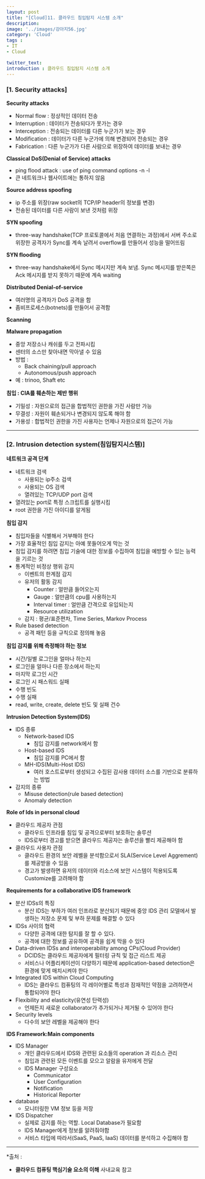 ```yaml
---
layout: post
title: "[Cloud]11. 클라우드 침입탐지 시스템 소개"
description: 
image: '../images/강아지56.jpg'
category: 'Cloud'
tags : 
- IT
- Cloud

twitter_text: 
introduction : 클라우드 침입탐지 시스템 소개
---
```



### [1. Security attacks]

**Security attacks**
- Normal flow : 정상적인 데이터 전송
- Interruption : 데이터가 전송되다가 못가는 경우
- Interception : 전송되는 데이터를 다른 누군가가 보는 경우
- Modification : 데이터가 다른 누군가에 의해 변경되어 전송되는 경우
- Fabrication : 다른 누군가가 다른 사람으로 위장하여 데이터를 보내는 경우


**Classical DoS(Denial of Service) attacks**
- ping flood attack : use of ping command options -n -l
- 큰 네트워크나 웹사이트에는 통하지 않음


**Source address spoofing**
- ip 주소를 위장(raw socket의 TCP/IP header의 정보를 변경)
- 전송된 데이터를 다른 사람이 보낸 것처럼 위장


**SYN spoofing**
- three-way handshake(TCP 프로토콜에서 처음 연결하는 과정)에서 서버 주소로 위장한 공격자가 Sync를 계속 날려서 overflow를 만들어서 성능을 떨어뜨림


**SYN flooding**
- three-way handshake에서 Sync 메시지만 계속 보냄. Sync 메시지를 받은쪽은 Ack 메시지를 받지 못하기 때문에 계속 waiting


**Distributed Denial-of-service**
- 여러명의 공격자가 DoS 공격을 함
- 좀비프로세스(botnets)를 만들어서 공격함


**Scanning**


**Malware propagation**
- 중앙 저장소나 캐쉬를 두고 전파시킴
- 센터의 소스만 찾아내면 막아낼 수 있음
- 방법 :
	- Back chaining/pull approach
	- Autonomous/push approach
- 예 : trinoo, Shaft etc

**침입 : CIA를 훼손하는 제반 행위**
- 기밀성 : 자원으로의 접근을 합법적인 권한을 가진 사람만 가능
- 무결성 : 자원이 훼손되거나 변경되지 않도록 해야 함
- 가용성 : 합법적인 권한을 가진 사용자는 언제나 자원으로의 접근이 가능



_ _ _


### [2. Intrusion detection system(침입탐지시스템)]

**네트워크 공격 단계**
- 네트워크 검색
	- 사용되는 ip주소 검색
	- 사용되는 OS 검색
	- 열려있는 TCP/UDP port 검색
- 열려있는 port로 특정 스크립트를 실행시킴
- root 권한을 가진 아이디를 알게됨


**침입 감지**
- 침입자들을 식별해서 거부해야 한다
- 가장 효율적인 침입 감지는 아예 못들어오게 막는 것
- 침입 감지를 하려면 침입 기술에 대한 정보를 수집하여 침입을 예방할 수 있는 능력을 기르는 것
- 통계적인 비정상 행위 감지
	- 이벤트의 한계점 감지
	- 유저의 활동 감지
		- Counter : 얼만큼 들어오는지
		- Gauge : 얼만큼의 cpu를 사용하는지
		- Interval timer : 얼만큼 간격으로 유입되는지
		- Resource utilization
	- 감지 : 평균/표준편차, Time Series, Markov Process
- Rule based detection
	- 공격 패턴 등을 규칙으로 정의해 놓음


**침입 감지를 위해 측정해야 하는 정보**
- 시간/일별 로그인을 얼마나 하는지
- 로그인을 얼마나 다른 장소에서 하는지
- 마지막 로그인 시간
- 로그인 시 패스워드 실패
- 수행 빈도
- 수행 실패
- read, write, create, delete 빈도 및 실패 건수


**Intrusion Detection System(IDS)**
- IDS 종류
	- Network-based IDS
		- 침입 감지를 network에서 함
	- Host-based IDS
		- 침입 감지를 PC에서 함
	- MH-IDS(Multi-Host IDS)
		- 여러 호스트로부터 생성되고 수집된 감사용 데이터 소스를 기반으로 분류하는 방법
- 감지의 종류
	- Misuse detection(rule based detection)
	- Anomaly detection



**Role of Ids in personal cloud**
- 클라우드 제공자 관점
	- 클라우드 인프라를 침입 및 공격으로부터 보호하는 솔루션
	- IDS로부터 경고를 받으면 클라우드 제공자는 솔루션을 빨리 제공해야 함
- 클라우드 사용자 관점
	- 클라우드 환경의 보안 레벨을 분석함으로서 SLA(Service Level Aggrement)를 제공받을 수 있음 
	- 경고가 발생하면 유저의 데이터와 리소스에 보안 시스템이 적용되도록 Customize를 고려해야 함



**Requirements for a collaborative IDS framework**
- 분산 IDSs의 특징
	- 분산 IDS는 부하가 여러 인프라로 분산되기 때문에 중앙 IDS 관리 모델에서 발생하는 저장소 문제 및 부하 문제를 해결할 수 있다
- IDSs 사이의 협력
	- 다양한 공격에 대한 탐지를 잘 할 수 있다.
	- 공격에 대한 정보를 공유하여 공격을 쉽게 막을 수 있다
- Data-driven IDSs and interoperability among CPs(Cloud Provider)
	- DCIDS는 클라우드 제공자에게 필터링 규칙 및 접근 리스트 제공
	- 서비스나 어플리케이션이 다양하기 때문에 application-based detection은 환경에 맞게 매치시켜야 한다
- Integrated IDS within Cloud Computing
	- IDS는 클라우드 컴퓨팅의 각 레이어별로 특성과 잠재적인 약점을 고려하면서 통합되어야 한다
- Flexibility and elasticity(유연성 탄력성)
	- 언제든지 새로운 collaborator가 추가되거나 제거될 수 있어야 한다
- Security levels
	- 다수의 보안 레벨을 제공해야 한다

**IDS Framework:Main components**
- IDS Manager
	- 개인 클라우드에서 IDS와 관련된 요소들의 operation 과 리소스 관리
	- 침입과 관련된 모든 이벤트를 모으고 알람을 유저에게 전달
	- IDS Manager 구성요소
		- Communicator
		- User Configuration
		- Notification
		- Historical Reporter
- database
	- 모니터링한 VM 정보 등을 저장
- IDS Dispatcher
	- 실제로 감지를 하는 역할. Local Database가 필요함
	- IDS Manager에게 정보를 알려줘야함
	- 서비스 타입에 따라서(SaaS, PaaS, IaaS) 데이터를 분석하고 수집해야 함

_ _ _


*출처 : 
- **클라우드 컴퓨팅 핵심기술 요소의 이해** 사내교육 참고